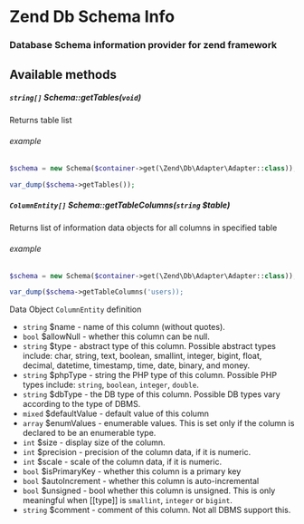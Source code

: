 # Zend Db Schema Info
### Database Schema information provider for zend framework

## Available methods

##### `string[]` Schema::getTables(`void`)
Returns table list

###### example
```php
$schema = new Schema($container->get(\Zend\Db\Adapter\Adapter::class));

var_dump($schema->getTables());
```



##### `ColumnEntity[]` Schema::getTableColumns(`string` $table)
Returns list of information data objects for all columns in specified table

###### example
```php
$schema = new Schema($container->get(\Zend\Db\Adapter\Adapter::class));

var_dump($schema->getTableColumns('users));
```

Data Object `ColumnEntity` definition

- `string` $name - name of this column (without quotes).
- `bool` $allowNull - whether this column can be null.
- `string` $type - abstract type of this column. Possible abstract types include: char, string, text, boolean, smallint, integer, bigint, float, decimal, datetime, timestamp, time, date, binary, and money.
- `string` $phpType - string the PHP type of this column. Possible PHP types include: `string`, `boolean`, `integer`, `double`.
- `string` $dbType - the DB type of this column. Possible DB types vary according to the type of DBMS.
- `mixed` $defaultValue - default value of this column
- `array` $enumValues - enumerable values. This is set only if the column is declared to be an enumerable type.
- `int` $size - display size of the column.
- `int` $precision - precision of the column data, if it is numeric.
- `int` $scale - scale of the column data, if it is numeric.
- `bool` $isPrimaryKey - whether this column is a primary key
- `bool` $autoIncrement - whether this column is auto-incremental
- `bool` $unsigned - bool whether this column is unsigned. This is only meaningful when [[type]] is `smallint`, `integer` or `bigint`.
- `string` $comment - comment of this column. Not all DBMS support this.
